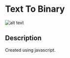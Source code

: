 # Text To Binary
![alt text](http://sethjfreeman.xyz/git-hub-repo-images/text-to-binary.jpg)

## Description

Created using javascript.
